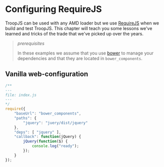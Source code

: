 # Configuring RequireJS

TroopJS can be used with any AMD loader but we use [RequireJS](http://requirejs.org/) when we build and test TroopJS. This chapter will teach you some lessons we've learned and tricks of the trade that we've picked up over the years.

> *prerequisites*
>
> In these examples we assume that you use [bower](http://bower.io/) to manage your dependencies and that they are located in `bower_components`.

## Vanilla web-configuration

```javascript
/**
---
file: index.js
---
*/
require({
    "baseUrl": "bower_components",
    "paths": {
        "jquery": "juery/dist/jquery"
    },
    "deps": [ "jquery" ],
    "callback": function(jQuery) {
        jQuery(function($) {
            console.log("ready");
        });
    }
});
```